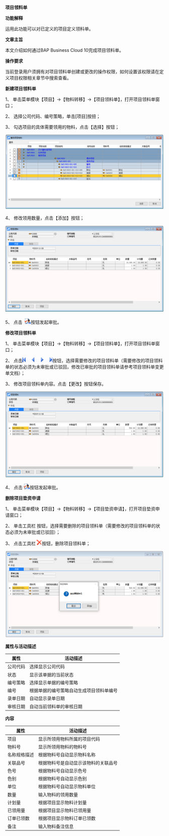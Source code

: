 **项目领料单**


**功能解释**

运用此功能可以对已定义的项目定义领料单。

**文章主旨**

本文介绍如何通过BAP Business Cloud 10完成项目领料单。

**操作要求**

当前登录用户须拥有对项目领料单创建或更改的操作权限，如何设置该权限请在定义项目权限相关章节中搜索查看。

**新建项目领料单**

1、 单击菜单模块【项目】->【物料转移】->【项目领料单】，打开项目领料单窗口；

2、 选择公司代码、编号策略，单击[项目]按扭；

3、 勾选项目的具体需要领用的物料，点击【选择】按钮；

![](图片/项目领料单1.png)

4、 修改领用数量，点击【添加】按钮；

![](图片/项目领料单2.png)

5、 点击 ![](工具栏图片/审批.png)按钮发起审批。

**修改项目领料单**

1、 单击菜单模块【项目】->【物料转移】->【项目领料单】，打开项目领料单窗口；

2、 点击![](工具栏图片/浏览单据.png)按钮，选择需要修改的项目领料单（需要修改的项目领料单的状态必须为未审批或已驳回，修改已审批的项目领料单请参考项目领料单变更单文档）；

3、 修改项目领料单内容。点击【更改】按钮保存。

![](图片/项目领料单3.png)

4、 点击![](工具栏图片/审批.png)按钮发起审批。

**删除项目垫资申请**

1、 单击菜单模块【项目】->【物料转移】->【项目垫资申请】，打开项目垫资申请窗口；

2、 单击工具栏  按钮，选择需要删除的项目领料单（需要修改的项目领料单的状态必须为未审批或已驳回）；

3、 点击工具栏![](工具栏图片/删除.png)按钮，删除项目领料单；

![](图片/项目领料单4.png)

**属性与活动描述**

| **属性** | **活动描述**                             |
| -------- | ---------------------------------------- |
| 公司代码 | 选择显示公司代码                         |
| 状态     | 显示该单据的当前状态                     |
| 编号策略 | 选择显示单据的编号策略                   |
| 编号     | 根据单据的编号策略自动生成项目领料单编号 |
| 录单日期 | 自动显示录单日期                         |
| 审核日期 | 自动当前领料单的审核日期                 |

**内容**

| **属性**     | **活动描述**                         |
| ------------ | ------------------------------------ |
| 项目         | 显示所领用物料所属的项目代码         |
| 物料号       | 显示所领用物料的物料号               |
| 名称规格描述 | 根据物料号自动显示物料名称           |
| 关联品号     | 根据物料号是自动显示该物料的关联品号 |
| 色号         | 根据物料号自动显示色号               |
| 色别         | 根据物料号自动显示色别               |
| 单位         | 根据物料号自动显示物料单位           |
| 数量         | 输入物料的领用数量                   |
| 计划量       | 根据项目显示物料计划量               |
| 已领用量     | 根据项目显示物料已领用量             |
| 订单已领数   | 根据项目显示物料订单已领数           |
| 备注         | 输入物料备注信息                     |

 
